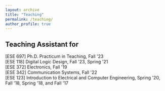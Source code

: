 ```yaml
---
layout: archive
title: "Teaching"
permalink: /teaching/
author_profile: true
---
```



<head>
    <meta charset="UTF-8">
    <title>Aligned Text</title>
    <style>
        ul {
            list-style-type: none;
            padding: 0;
        }
        li {
            display: flex;
            align-items: center;
        }
        .season {
            margin-right: 10px;
            width: 120px; /* Adjust this value based on your specific needs */
            text-align: right;
            color: blue; /* To make the text blue as in the previous example */
            font-weight: bold; /* To make the text bold as in the previous example */
        }
    </style>
</head>
<body>

<h2>Teaching Assistant for</h2>

<ul>
    <li> [ESE 697] Ph.D. Practicum in Teaching, Fall '23 </li>
    <li> [ESE 118] Digital Logic Design, Fall '23, Spring '21</li>
    <li> [ESE 372] Electronics, Fall '19 </li>
    <li> [ESE 342] Communication Systems, Fall '22</li>
    <li> [ESE 123] Introduction to Electrical and Computer Engineering, Spring '20, Fall '18, Spring '18, and Fall '17</li>

</ul>

</body>

